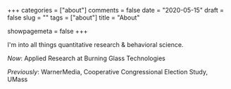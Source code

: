 +++
categories = ["about"]
comments = false
date = "2020-05-15"
draft = false
slug = ""
tags = ["about"]
title = "About"

showpagemeta = false
+++

I'm into all things quantitative research & behavioral science.

*Now*: Applied Research at Burning Glass Technologies

*Previously*: WarnerMedia, Cooperative Congressional Election Study, UMass
